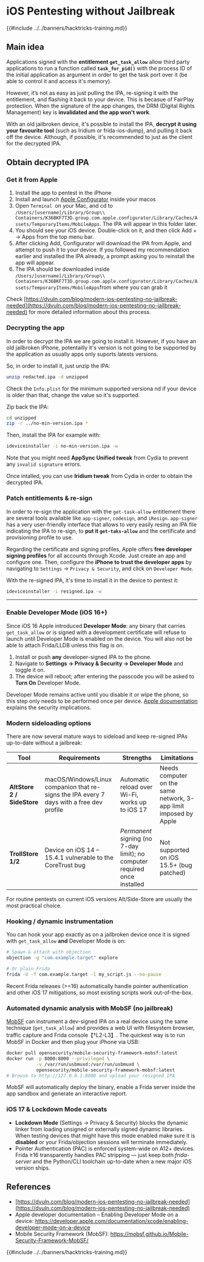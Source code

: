 # iOS Pentesting without Jailbreak

{{#include ../../banners/hacktricks-training.md}}

## Main idea

Applications signed with the **entitlement `get_task_allow`** allow third party applications to run a function called **`task_for_pid()`** with the process ID of the initial application as argument in order to get the task port over it (be able to control it and access it's memory).

However, it’s not as easy as just pulling the IPA, re-signing it with the entitlement, and flashing it back to your device. This is becasue of FairPlay protection. When the signature of the app changes, the DRM (Digital Rights Management) key is **invalidated and the app won't work**.

With an old jailbroken device, it's possible to install the IPA, **decrypt it using your favourite tool** (such as Iridium or frida-ios-dump), and pulling it back off the device. Although, if possible, it's recommended to just as the client for the decrypted IPA.


## Obtain decrypted IPA

### Get it from Apple

1. Install the app to pentest in the iPhone
2. Install and launch [Apple Configurator](https://apps.apple.com/au/app/apple-configurator/id1037126344?mt=12) inside your macos
3. Open `Terminal `on your Mac, and cd to `/Users/[username]/Library/Group\\ Containers/K36BKF7T3D.group.com.apple.configurator/Library/Caches/Assets/TemporaryItems/MobileApps`. The IPA will appear in this folder later.
4. You should see your iOS device. Double-click on it, and then click Add + → Apps from the top menu bar.
5. After clicking Add, Configurator will download the IPA from Apple, and attempt to push it to your device. If you followed my recommendation earlier and installed the IPA already, a prompt asking you to reinstall the app will appear.
6. The IPA should be downloaded inside `/Users/[username]/Library/Group\\ Containers/K36BKF7T3D.group.com.apple.configurator/Library/Caches/Assets/TemporaryItems/MobileApps`from where you can grab it

Check [https://dvuln.com/blog/modern-ios-pentesting-no-jailbreak-needed](https://dvuln.com/blog/modern-ios-pentesting-no-jailbreak-needed) for more detailed information about this process.


### Decrypting the app

In order to decrypt the IPA we are going to install it. However, if you have an old jailbroken iPhone, potentailly it's version is not going to be supported by the application as usually apps only suports latests versions.

So, in order to install it, just unzip the IPA:

```bash
unzip redacted.ipa -d unzipped
```

Check the `Info.plist` for the minimum supported versiona nd if your device is older than that, change the value so it's supported.

Zip back the IPA:

```bash
cd unzipped
zip -r ../no-min-version.ipa *
```

Then, install the IPA for example with:

```bash
ideviceinstaller -i no-min-version.ipa -w
```

Note that you might need **AppSync Unified tweak** from Cydia to prevent any `invalid signature` errors.

Once intalled, you can use **Iridium tweak** from Cydia in order to obtain the decrypted IPA.


### Patch entitlements & re-sign

In order to re-sign the application with the `get-task-allow` entitlement there are several tools available like `app-signer`, `codesign`, and `iResign`. `app-signer` has a very user-friendly interface that allows to very easily resing an IPA file indicating the IPA to re-sign, to **put it `get-taks-allow`** and the certificate and provisioning profile to use.

Regarding the certificate and signing profiles, Apple offers **free developer signing profiles** for all accounts through Xcode. Just create an app and configure one. Then, configure the **iPhone to trust the developer apps** by navigating to `Settings` → `Privacy & Security`, and click on `Developer Mode`.

With the re-signed IPA, it's time to install it in the device to pentest it:

```bash
ideviceinstaller -i resigned.ipa -w
```

---

### Enable Developer Mode (iOS 16+)

Since iOS 16 Apple introduced **Developer Mode**: any binary that carries `get_task_allow` *or* is signed with a development certificate will refuse to launch until Developer Mode is enabled on the device. You will also not be able to attach Frida/LLDB unless this flag is on.

1. Install or push **any** developer-signed IPA to the phone.
2. Navigate to **Settings → Privacy & Security → Developer Mode** and toggle it on.
3. The device will reboot; after entering the passcode you will be asked to **Turn On** Developer Mode.

Developer Mode remains active until you disable it or wipe the phone, so this step only needs to be performed once per device. [Apple documentation](https://developer.apple.com/documentation/xcode/enabling-developer-mode-on-a-device) explains the security implications.

### Modern sideloading options

There are now several mature ways to sideload and keep re-signed IPAs up-to-date without a jailbreak:

| Tool | Requirements | Strengths | Limitations |
|------|--------------|-----------|-------------|
| **AltStore 2 / SideStore** | macOS/Windows/Linux companion that re-signs the IPA every 7 days with a free dev profile | Automatic reload over Wi-Fi, works up to iOS 17 | Needs computer on the same network, 3-app limit imposed by Apple |
| **TrollStore 1/2** | Device on iOS 14 – 15.4.1 vulnerable to the CoreTrust bug | *Permanent* signing (no 7-day limit); no computer required once installed | Not supported on iOS 15.5+ (bug patched) |

For routine pentests on current iOS versions Alt/Side-Store are usually the most practical choice.

### Hooking / dynamic instrumentation

You can hook your app exactly as on a jailbroken device once it is signed with `get_task_allow` **and** Developer Mode is on:

```bash
# Spawn & attach with objection
objection -g "com.example.target" explore

# Or plain Frida
frida -U -f com.example.target -l my_script.js --no-pause
```

Recent Frida releases (>=16) automatically handle pointer authentication and other iOS 17 mitigations, so most existing scripts work out-of-the-box.

### Automated dynamic analysis with MobSF (no jailbreak)

[MobSF](https://mobsf.github.io/Mobile-Security-Framework-MobSF/) can instrument a dev-signed IPA on a real device using the same technique (`get_task_allow`) and provides a web UI with filesystem browser, traffic capture and Frida console【†L2-L3】. The quickest way is to run MobSF in Docker and then plug your iPhone via USB:


```bash
docker pull opensecurity/mobile-security-framework-mobsf:latest
docker run -p 8000:8000 --privileged \
           -v /var/run/usbmuxd:/var/run/usbmuxd \
           opensecurity/mobile-security-framework-mobsf:latest
# Browse to http://127.0.0.1:8000 and upload your resigned IPA
```

MobSF will automatically deploy the binary, enable a Frida server inside the app sandbox and generate an interactive report.

### iOS 17 & Lockdown Mode caveats

* **Lockdown Mode** (Settings → Privacy & Security) blocks the dynamic linker from loading unsigned or externally signed dynamic libraries. When testing devices that might have this mode enabled make sure it is **disabled** or your Frida/objection sessions will terminate immediately.
* Pointer Authentication (PAC) is enforced system-wide on A12+ devices. Frida ≥16 transparently handles PAC stripping — just keep both *frida-server* and the Python/CLI toolchain up-to-date when a new major iOS version ships.

## References

- [https://dvuln.com/blog/modern-ios-pentesting-no-jailbreak-needed](https://dvuln.com/blog/modern-ios-pentesting-no-jailbreak-needed)
- Apple developer documentation – Enabling Developer Mode on a device: <https://developer.apple.com/documentation/xcode/enabling-developer-mode-on-a-device>
- Mobile Security Framework (MobSF): <https://mobsf.github.io/Mobile-Security-Framework-MobSF/>

{{#include ../../banners/hacktricks-training.md}}
